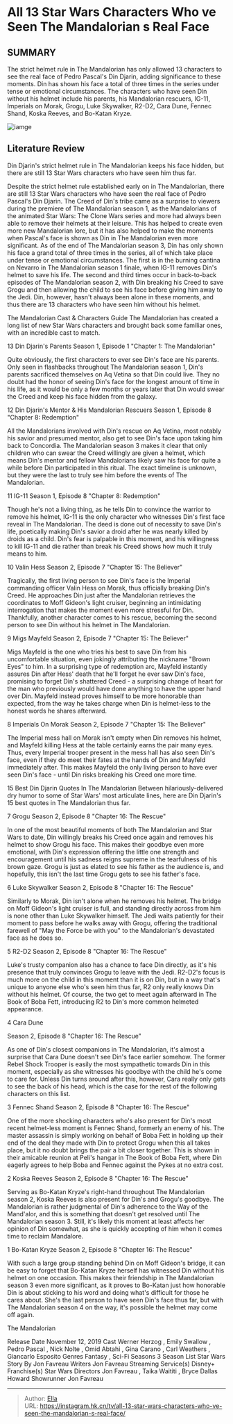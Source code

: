 # All 13 Star Wars Characters Who ve Seen The Mandalorian s Real Face


## SUMMARY 


 The strict helmet rule in The Mandalorian has only allowed 13 characters to see the real face of Pedro Pascal&#39;s Din Djarin, adding significance to these moments. 
 Din has shown his face a total of three times in the series under tense or emotional circumstances. 
 The characters who have seen Din without his helmet include his parents, his Mandalorian rescuers, IG-11, Imperials on Morak, Grogu, Luke Skywalker, R2-D2, Cara Dune, Fennec Shand, Koska Reeves, and Bo-Katan Kryze. 

![iamge](https://static1.srcdn.com/wordpress/wp-content/uploads/2023/12/img_975170e4ac02-1.jpeg)

## Literature Review
Din Djarin&#39;s strict helmet rule in The Mandalorian keeps his face hidden, but there are still 13 Star Wars characters who have seen him thus far.




Despite the strict helmet rule established early on in The Mandalorian, there are still 13 Star Wars characters who have seen the real face of Pedro Pascal&#39;s Din Djarin. The Creed of Din&#39;s tribe came as a surprise to viewers during the premiere of The Mandalorian season 1, as the Mandalorians of the animated Star Wars: The Clone Wars series and more had always been able to remove their helmets at their leisure. This has helped to create even more new Mandalorian lore, but it has also helped to make the moments when Pascal&#39;s face is shown as Din in The Mandalorian even more significant.
As of the end of The Mandalorian season 3, Din has only shown his face a grand total of three times in the series, all of which take place under tense or emotional circumstances. The first is in the burning cantina on Nevarro in The Mandalorian season 1 finale, when IG-11 removes Din&#39;s helmet to save his life. The second and third times occur in back-to-back episodes of The Mandalorian season 2, with Din breaking his Creed to save Grogu and then allowing the child to see his face before giving him away to the Jedi. Din, however, hasn&#39;t always been alone in these moments, and thus there are 13 characters who have seen him without his helmet.
            
 
 The Mandalorian Cast &amp; Characters Guide 
The Mandalorian has created a long list of new Star Wars characters and brought back some familiar ones, with an incredible cast to match.













 








 13  Din Djarin&#39;s Parents 
Season 1, Episode 1 &#34;Chapter 1: The Mandalorian&#34;
        

Quite obviously, the first characters to ever see Din&#39;s face are his parents. Only seen in flashbacks throughout The Mandalorian season 1, Din&#39;s parents sacrificed themselves on Aq Vetina so that Din could live. They no doubt had the honor of seeing Din&#39;s face for the longest amount of time in his life, as it would be only a few months or years later that Din would swear the Creed and keep his face hidden from the galaxy.





 12  Din Djarin&#39;s Mentor &amp; His Mandalorian Rescuers 
Season 1, Episode 8 &#34;Chapter 8: Redemption&#34;
        

All the Mandalorians involved with Din&#39;s rescue on Aq Vetina, most notably his savior and presumed mentor, also get to see Din&#39;s face upon taking him back to Concordia. The Mandalorian season 3 makes it clear that only children who can swear the Creed willingly are given a helmet, which means Din&#39;s mentor and fellow Mandalorians likely saw his face for quite a while before Din participated in this ritual. The exact timeline is unknown, but they were the last to truly see him before the events of The Mandalorian.





 11  IG-11 
Season 1, Episode 8 &#34;Chapter 8: Redemption&#34;
        

Though he&#39;s not a living thing, as he tells Din to convince the warrior to remove his helmet, IG-11 is the only character who witnesses Din&#39;s first face reveal in The Mandalorian. The deed is done out of necessity to save Din&#39;s life, poetically making Din&#39;s savior a droid after he was nearly killed by droids as a child. Din&#39;s fear is palpable in this moment, and his willingness to kill IG-11 and die rather than break his Creed shows how much it truly means to him.





 10  Valin Hess 
Season 2, Episode 7 &#34;Chapter 15: The Believer&#34;
        

Tragically, the first living person to see Din&#39;s face is the Imperial commanding officer Valin Hess on Morak, thus officially breaking Din&#39;s Creed. He approaches Din just after the Mandalorian retrieves the coordinates to Moff Gideon&#39;s light cruiser, beginning an intimidating interrogation that makes the moment even more stressful for Din. Thankfully, another character comes to his rescue, becoming the second person to see Din without his helmet in The Mandalorian.





 9  Migs Mayfeld 
Season 2, Episode 7 &#34;Chapter 15: The Believer&#34;


 







Migs Mayfeld is the one who tries his best to save Din from his uncomfortable situation, even jokingly attributing the nickname &#34;Brown Eyes&#34; to him. In a surprising type of redemption arc, Mayfeld instantly assures Din after Hess&#39; death that he&#39;ll forget he ever saw Din&#39;s face, promising to forget Din&#39;s shattered Creed - a surprising change of heart for the man who previously would have done anything to have the upper hand over Din. Mayfeld instead proves himself to be more honorable than expected, from the way he takes charge when Din is helmet-less to the honest words he shares afterward.





 8  Imperials On Morak 
Season 2, Episode 7 &#34;Chapter 15: The Believer&#34;
        

The Imperial mess hall on Morak isn&#39;t empty when Din removes his helmet, and Mayfeld killing Hess at the table certainly earns the pair many eyes. Thus, every Imperial trooper present in the mess hall has also seen Din&#39;s face, even if they do meet their fates at the hands of Din and Mayfeld immediately after. This makes Mayfeld the only living person to have ever seen Din&#39;s face - until Din risks breaking his Creed one more time.
            
 
 15 Best Din Djarin Quotes In The Mandalorian 
Between hilariously-delivered dry humor to some of Star Wars&#39; most articulate lines, here are Din Djarin&#39;s 15 best quotes in The Mandalorian thus far.









 7  Grogu 
Season 2, Episode 8 &#34;Chapter 16: The Rescue&#34;


 







In one of the most beautiful moments of both The Mandalorian and Star Wars to date, Din willingly breaks his Creed once again and removes his helmet to show Grogu his face. This makes their goodbye even more emotional, with Din&#39;s expression offering the little one strength and encouragement until his sadness reigns supreme in the tearfulness of his brown gaze. Grogu is just as elated to see his father as the audience is, and hopefully, this isn&#39;t the last time Grogu gets to see his father&#39;s face.





 6  Luke Skywalker 
Season 2, Episode 8 &#34;Chapter 16: The Rescue&#34;
        

Similarly to Morak, Din isn&#39;t alone when he removes his helmet. The bridge on Moff Gideon&#39;s light cruiser is full, and standing directly across from him is none other than Luke Skywalker himself. The Jedi waits patiently for their moment to pass before he walks away with Grogu, offering the traditional farewell of &#34;May the Force be with you&#34; to the Mandalorian&#39;s devastated face as he does so.





 5  R2-D2 
Season 2, Episode 8 &#34;Chapter 16: The Rescue&#34;
        

Luke&#39;s trusty companion also has a chance to face Din directly, as it&#39;s his presence that truly convinces Grogu to leave with the Jedi. R2-D2&#39;s focus is much more on the child in this moment than it is on Din, but in a way that&#39;s unique to anyone else who&#39;s seen him thus far, R2 only really knows Din without his helmet. Of course, the two get to meet again afterward in The Book of Boba Fett, introducing R2 to Din&#39;s more common helmeted appearance.





 4  Cara Dune 

Season 2, Episode 8 &#34;Chapter 16: The Rescue&#34;
        

As one of Din&#39;s closest companions in The Mandalorian, it&#39;s almost a surprise that Cara Dune doesn&#39;t see Din&#39;s face earlier somehow. The former Rebel Shock Trooper is easily the most sympathetic towards Din in this moment, especially as she witnesses his goodbye with the child he&#39;s come to care for. Unless Din turns around after this, however, Cara really only gets to see the back of his head, which is the case for the rest of the following characters on this list.





 3  Fennec Shand 
Season 2, Episode 8 &#34;Chapter 16: The Rescue&#34;
        

One of the more shocking characters who&#39;s also present for Din&#39;s most recent helmet-less moment is Fennec Shand, formerly an enemy of his. The master assassin is simply working on behalf of Boba Fett in holding up their end of the deal they made with Din to protect Grogu when this all takes place, but it no doubt brings the pair a bit closer together. This is shown in their amicable reunion at Peli&#39;s hangar in The Book of Boba Fett, where Din eagerly agrees to help Boba and Fennec against the Pykes at no extra cost.





 2  Koska Reeves 
Season 2, Episode 8 &#34;Chapter 16: The Rescue&#34;
        

Serving as Bo-Katan Kryze&#39;s right-hand throughout The Mandalorian season 2, Koska Reeves is also present for Din&#39;s and Grogu&#39;s goodbye. The Mandalorian is rather judgmental of Din&#39;s adherence to the Way of the Mand&#39;alor, and this is something that doesn&#39;t get resolved until The Mandalorian season 3. Still, it&#39;s likely this moment at least affects her opinion of Din somewhat, as she is quickly accepting of him when it comes time to reclaim Mandalore.





 1  Bo-Katan Kryze 
Season 2, Episode 8 &#34;Chapter 16: The Rescue&#34;


 







With such a large group standing behind Din on Moff Gideon&#39;s bridge, it can be easy to forget that Bo-Katan Kryze herself has witnessed Din without his helmet on one occasion. This makes their friendship in The Mandalorian season 3 even more significant, as it proves to Bo-Katan just how honorable Din is about sticking to his word and doing what&#39;s difficult for those he cares about. She&#39;s the last person to have seen Din&#39;s face thus far, but with The Mandalorian season 4 on the way, it&#39;s possible the helmet may come off again.
        


 The Mandalorian 

 Release Date   November 12, 2019    Cast   Werner Herzog , Emily Swallow , Pedro Pascal , Nick Nolte , Omid Abtahi , Gina Carano , Carl Weathers , Giancarlo Esposito    Genres   Fantasy ,  Sci-Fi    Seasons   3    Season List   Star Wars    Story By   Jon Favreau    Writers   Jon Favreau    Streaming Service(s)   Disney&#43;    Franchise(s)   Star Wars    Directors   Jon Favreau , Taika Waititi , Bryce Dallas Howard    Showrunner   Jon Favreau    





---

> Author: [Ella](https://instagram.hk.cn/)  
> URL: https://instagram.hk.cn/tv/all-13-star-wars-characters-who-ve-seen-the-mandalorian-s-real-face/  

